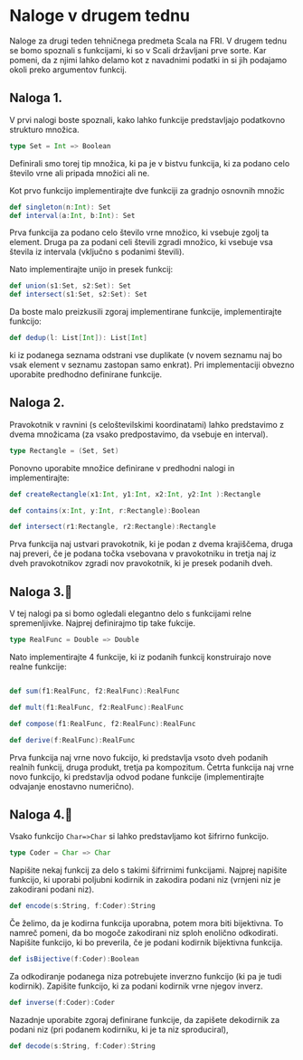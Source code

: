 # Naloge v drugem tednu


Naloge za drugi teden tehničnega predmeta Scala na FRI.
V drugem tednu se bomo spoznali s funkcijami, ki so v Scali državljani prve sorte. Kar pomeni, da z njimi lahko delamo kot z navadnimi podatki in si jih podajamo okoli preko argumentov funkcij.



## Naloga 1.
V prvi nalogi boste spoznali, kako lahko funkcije predstavljajo podatkovno strukturo množica.
```scala
type Set = Int => Boolean
```
Definirali smo torej tip množica, ki pa je v bistvu funkcija, ki za podano celo število vrne ali pripada množici ali ne.

Kot prvo funkcijo implementirajte dve funkciji za gradnjo osnovnih množic
```scala
def singleton(n:Int): Set
def interval(a:Int, b:Int): Set
```
Prva funkcija za podano celo število vrne množico, ki vsebuje zgolj ta element. Druga pa za podani celi števili zgradi množico, ki vsebuje vsa števila iz intervala (vključno s podanimi števili).

Nato implementirajte unijo in presek funkcij:
```scala
def union(s1:Set, s2:Set): Set
def intersect(s1:Set, s2:Set): Set
```
Da boste malo preizkusili zgoraj implementirane funkcije, implementirajte funkcijo:
```scala
def dedup(l: List[Int]): List[Int]
```
ki iz podanega seznama odstrani vse duplikate (v novem seznamu naj bo vsak element v seznamu zastopan samo enkrat). Pri implementaciji obvezno uporabite predhodno definirane funkcije.

## Naloga 2.
Pravokotnik v ravnini (s celoštevilskimi koordinatami) lahko predstavimo z dvema množicama (za vsako predpostavimo, da vsebuje en interval).

```scala
type Rectangle = (Set, Set)
```
Ponovno uporabite množice definirane v predhodni nalogi in implementirajte:

```scala
def createRectangle(x1:Int, y1:Int, x2:Int, y2:Int ):Rectangle

def contains(x:Int, y:Int, r:Rectangle):Boolean

def intersect(r1:Rectangle, r2:Rectangle):Rectangle
```
Prva funkcija naj ustvari pravokotnik, ki je podan z dvema krajiščema, druga naj preveri, če je podana točka vsebovana v pravokotniku in tretja naj iz dveh pravokotnikov zgradi nov pravokotnik, ki je presek podanih dveh.

## Naloga 3.:crown:
V tej nalogi pa si bomo ogledali elegantno delo s funkcijami relne spremenljivke. Najprej definirajmo tip take fukcije.

```scala
type RealFunc = Double => Double
```
Nato implementirajte 4 funkcije, ki iz podanih funkcij konstruirajo nove realne funkcije:

```scala

def sum(f1:RealFunc, f2:RealFunc):RealFunc

def mult(f1:RealFunc, f2:RealFunc):RealFunc

def compose(f1:RealFunc, f2:RealFunc):RealFunc

def derive(f:RealFunc):RealFunc
```
Prva funkcija naj vrne novo fukcijo, ki predstavlja vsoto dveh podanih realnih funkcij, druga produkt, tretja pa kompozitum. Četrta funkcija naj vrne novo funkcijo, ki predstavlja odvod podane funkcije (implementirajte odvajanje enostavno numerično).

## Naloga 4.:crown:
Vsako funkcijo `Char=>Char` si lahko predstavljamo kot šifrirno funkcijo.

```scala
type Coder = Char => Char
```

 Napišite nekaj funkcij za delo s takimi šifrirnimi funkcijami.
 Najprej napišite funkcijo, ki uporabi poljubni kodirnik in zakodira podani niz (vrnjeni niz je zakodirani podani niz).
 ```scala
 def encode(s:String, f:Coder):String
 ```
Če želimo, da je kodirna funkcija uporabna, potem mora biti bijektivna. To namreč pomeni, da bo mogoče zakodirani niz sploh enolično odkodirati.
Napišite funkcijo, ki bo preverila, če je podani kodirnik bijektivna funkcija.
```scala
def isBijective(f:Coder):Boolean
```

Za odkodiranje podanega niza potrebujete inverzno funkcijo (ki pa je tudi kodirnik). Zapišite funkcijo, ki za podani kodirnik vrne njegov inverz.
```scala
def inverse(f:Coder):Coder
```

Nazadnje uporabite zgoraj definirane funkcije, da zapišete dekodirnik za podani niz (pri podanem kodirniku, ki je ta niz sproduciral),
```scala
def decode(s:String, f:Coder):String
```

